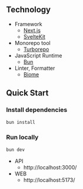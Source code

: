 ## Technology

- Framework
  - [Next.js](https://github.com/vercel/next.js)
  - [SvelteKit](https://github.com/sveltejs/kit)
- Monorepo tool
  - [Turborepo](https://github.com/vercel/turbo)
- JavaScript Runtime
  - [Bun](https://github.com/oven-sh/bun)
- Linter, Formatter
  - [Biome](https://biomejs.dev/)

## Quick Start

### Install dependencies

```sh
bun install
```

### Run locally

```sh
bun dev
```

- API
  - http://localhost:3000/
- WEB
  - http://localhost:5173/

